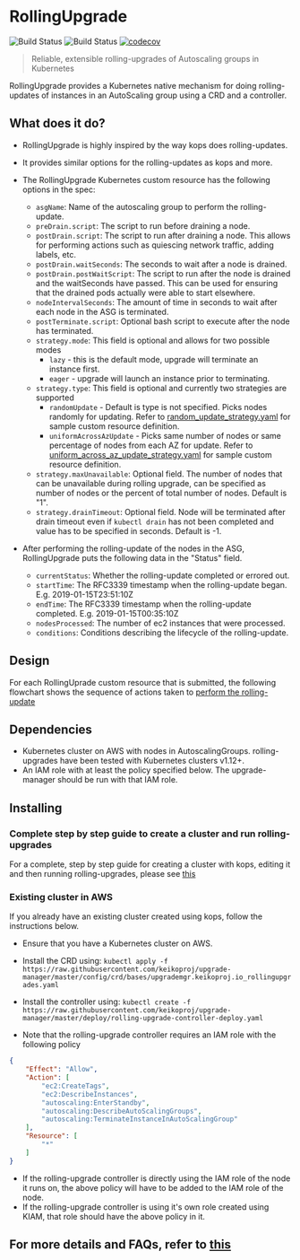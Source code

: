 # RollingUpgrade

![Build Status](https://github.com/keikoproj/upgrade-manager/workflows/Build-Test/badge.svg) ![Build Status](https://github.com/keikoproj/upgrade-manager/workflows/BDD/badge.svg) [![codecov](https://codecov.io/gh/keikoproj/upgrade-manager/branch/master/graph/badge.svg)](https://codecov.io/gh/keikoproj/upgrade-manager)

> Reliable, extensible rolling-upgrades of Autoscaling groups in Kubernetes

RollingUpgrade provides a Kubernetes native mechanism for doing rolling-updates of instances in an AutoScaling group using a CRD and a controller.

## What does it do?

- RollingUpgrade is highly inspired by the way kops does rolling-updates.

- It provides similar options for the rolling-updates as kops and more.

- The RollingUpgrade Kubernetes custom resource has the following options in the spec:
  - `asgName`: Name of the autoscaling group to perform the rolling-update.
  - `preDrain.script`: The script to run before draining a node.
  - `postDrain.script`: The script to run after draining a node. This allows for performing actions such as quiescing network traffic, adding labels, etc.
  - `postDrain.waitSeconds`: The seconds to wait after a node is drained.
  - `postDrain.postWaitScript`: The script to run after the node is drained and the waitSeconds have passed. This can be used for ensuring that the drained pods actually were able to start elsewhere.
  - `nodeIntervalSeconds`: The amount of time in seconds to wait after each node in the ASG is terminated.
  - `postTerminate.script`: Optional bash script to execute after the node has terminated.
  - `strategy.mode`: This field is optional and allows for two possible modes
    - `lazy` - this is the default mode, upgrade will terminate an instance first.
    - `eager` - upgrade will launch an instance prior to terminating.
  - `strategy.type`: This field is optional and currently two strategies are supported
    - `randomUpdate` - Default is type is not specified. Picks nodes randomly for updating. Refer to [random_update_strategy.yaml](examples/random_update_strategy.yaml) for sample custom resource definition.
    - `uniformAcrossAzUpdate` - Picks same number of nodes or same percentage of nodes from each AZ for update. Refer to [uniform_across_az_update_strategy.yaml](examples/uniform_across_az_update_strategy.yaml) for sample custom resource definition.
  - `strategy.maxUnavailable`: Optional field. The number of nodes that can be unavailable during rolling upgrade, can be specified as number of nodes or the percent of total number of nodes. Default is "1".
  - `strategy.drainTimeout`: Optional field. Node will be terminated after drain timeout even if `kubectl drain` has not been completed and value has to be specified in seconds. Default is -1.

- After performing the rolling-update of the nodes in the ASG, RollingUpgrade puts the following data in the "Status" field.
  - `currentStatus`: Whether the rolling-update completed or errored out.
  - `startTime`: The RFC3339 timestamp when the rolling-update began. E.g. 2019-01-15T23:51:10Z
  - `endTime`: The RFC3339 timestamp when the rolling-update completed. E.g. 2019-01-15T00:35:10Z
  - `nodesProcessed`: The number of ec2 instances that were processed.
  - `conditions`: Conditions describing the lifecycle of the rolling-update.

## Design

For each RollingUprade custom resource that is submitted, the following flowchart shows the sequence of actions taken to [perform the rolling-update](docs/RollingUpgradeDesign.png)

## Dependencies

- Kubernetes cluster on AWS with nodes in AutoscalingGroups. rolling-upgrades have been tested with Kubernetes clusters v1.12+.
- An IAM role with at least the policy specified below. The upgrade-manager should be run with that IAM role.

## Installing

### Complete step by step guide to create a cluster and run rolling-upgrades

For a complete, step by step guide for creating a cluster with kops, editing it and then running rolling-upgrades, please see [this](docs/step-by-step-example.md)

### Existing cluster in AWS

If you already have an existing cluster created using kops, follow the instructions below.

- Ensure that you have a Kubernetes cluster on AWS.
- Install the CRD using: `kubectl apply -f https://raw.githubusercontent.com/keikoproj/upgrade-manager/master/config/crd/bases/upgrademgr.keikoproj.io_rollingupgrades.yaml`
- Install the controller using:
`kubectl create -f https://raw.githubusercontent.com/keikoproj/upgrade-manager/master/deploy/rolling-upgrade-controller-deploy.yaml`

- Note that the rolling-upgrade controller requires an IAM role with the following policy

``` json
{
    "Effect": "Allow",
    "Action": [
        "ec2:CreateTags",
        "ec2:DescribeInstances",
        "autoscaling:EnterStandby",
        "autoscaling:DescribeAutoScalingGroups",
        "autoscaling:TerminateInstanceInAutoScalingGroup"
    ],
    "Resource": [
        "*"
    ]
}
```

- If the rolling-upgrade controller is directly using the IAM role of the node it runs on, the above policy will have to be added to the IAM role of the node.
- If the rolling-upgrade controller is using it's own role created using KIAM, that role should have the above policy in it.

## For more details and FAQs, refer to [this](docs/faq.md)
